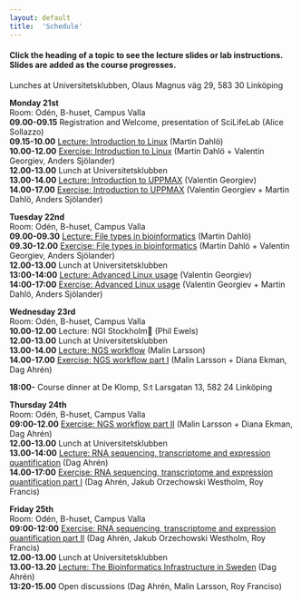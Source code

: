 ```yaml
---
layout: default
title:  'Schedule'
---
```


#### Click the heading of a topic to see the lecture slides or lab instructions. Slides are added as the course progresses.

Lunches at Universitetsklubben, Olaus Magnus väg 29, 583 30 Linköping


**Monday 21st**  
Room: Odén, B-huset, Campus Valla  
**09.00-09.15** Registration and Welcome, presentation of SciLifeLab (Alice Sollazzo)  
**09.15-10.00** [Lecture: Introduction to Linux](slides/linux-tutorial.pdf) (Martin Dahlö)  
**10.00-12.00** [Exercise: Introduction to Linux](labs/linux-intro) (Martin Dahlö + Valentin Georgiev, Anders Sjölander)  
**12.00-13.00** Lunch at Universitetsklubben  
**13.00-14.00** [Lecture: Introduction to UPPMAX](slides/UPPMAX-tutorial.pdf) (Valentin Georgiev)  
**14.00-17.00** [Exercise: Introduction to UPPMAX](labs/uppmax-intro) (Valentin Georgiev + Martin Dahlö, Anders Sjölander)  

**Tuesday 22nd**  
Room: Odén, B-huset, Campus Valla  
**09.00-09.30** [Lecture: File types in bioinformatics](slides/file_types.pdf) (Martin Dahlö)  
**09.30-12.00** [Exercise: File types in bioinformatics](labs/filetypes) (Martin Dahlö + Valentin Georgiev, Anders Sjölander)  
**12.00-13.00** Lunch at Universitetsklubben  
**13:00-14:00** [Lecture: Advanced Linux usage](slides/advanced_linux.pdf) (Valentin Georgiev)  
**14:00-17:00** [Exercise: Advanced Linux usage](labs/loops_lab) (Valentin Georgiev + Martin Dahlö, Anders Sjölander)  

**Wednesday 23rd**  
Room: Odén, B-huset, Campus Valla  
**10.00-12.00** Lecture: NGI Stockholm (Phil Ewels)  
**12.00-13.00** Lunch at Universitetsklubben  
**13.00-14.00** [Lecture: NGS workflow](slides/NGS_workflow.pdf) (Malin Larsson)  
**14.00-17.00** [Exercise: NGS workflow part I](labs/NGS_workflow) (Malin Larsson + Diana Ekman, Dag Ahrén)  

**18:00-** Course dinner at De Klomp, S:t Larsgatan 13, 582 24 Linköping

**Thursday 24th**  
Room: Odén, B-huset, Campus Valla  
**09:00-12.00** [Exercise: NGS workflow part II](labs/NGS_workflow) (Malin Larsson + Diana Ekman, Dag Ahrén)  
**12.00-13.00** Lunch at Universitetsklubben  
**13.00-14:00** [Lecture: RNA sequencing, transcriptome and expression quantification](slides/RNAseqMay2018.html) (Dag Ahrén)  
**14.00-17:00** [Exercise: RNA sequencing, transcriptome and expression quantification part I](labs/RNAseqLab.md) (Dag Ahrén, Jakub Orzechowski Westholm, Roy Francis)  

**Friday 25th**  
Room: Odén, B-huset, Campus Valla  
**09:00-12:00** [Exercise: RNA sequencing, transcriptome and expression quantification part II](labs/RNAseqLab.md) (Dag Ahrén, Jakub Orzechowski Westholm, Roy Francis)  
**12.00-13.00** Lunch at Universitetsklubben  
**13.00-13.20** [Lecture: The Bioinformatics Infrastructure in Sweden](slides/NBIS.pdf) (Dag Ahrén)    
**13:20-15.00** Open discussions (Dag Ahrén, Malin Larsson, Roy Franciso)  

